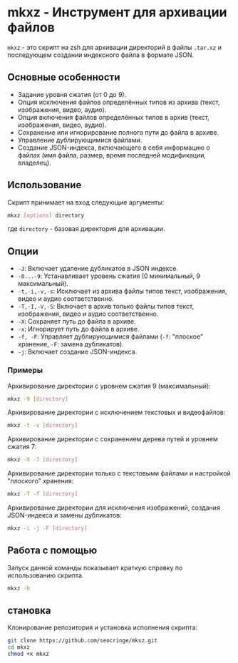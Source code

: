 # mkxz - Инструмент для архивации файлов

`mkxz` - это скрипт на zsh для архивации директорий в файлы `.tar.xz` и последующем создании индексного файла в формате JSON.

## Основные особенности

- Задание уровня сжатия (от 0 до 9).
- Опция исключения файлов определённых типов из архива (текст, изображения, видео, аудио).
- Опция включения файлов определённых типов в архив (текст, изображения, видео, аудио).
- Сохранение или игнорирование полного пути до файла в архиве.
- Управление дублирующимися файлами.
- Создание JSON-индекса, включающего в себя информацию о файлах (имя файла, размер, время последней модификации, владелец).

## Использование

Скрипт принимает на вход следующие аргументы:

```bash
mkxz [options] directory
```

где `directory` - базовая директория для архивации.

## Опции

- `-J`: Включает удаление дубликатов в JSON индексе.
- `-0...-9`: Устанавливает уровень сжатия (0 минимальный, 9 максимальный).
- `-t,-i,-v,-s`: Исключает из архива файлы типов текст, изображения, видео и аудио соответственно.
- `-T,-I,-V,-S`: Включает в архив только файлы типов текст, изображения, видео и аудио соответственно.
- `-X`: Сохраняет путь до файла в архиве.
- `-x`: Игнорирует путь до файла в архиве.
- `-f, -F`: Управляет дублирующимися файлами (`-f`: "плоское" хранение, `-F`: замена дубликатов).
- `-j`: Включает создание JSON-индекса.

### Примеры

Архивирование директории с уровнем сжатия 9 (максимальный):

```bash
mkxz -9 [directory]
```

Архивирование директории с исключением текстовых и видеофайлов:

```bash
mkxz -t -v [directory]
```

Архивирование директории с сохранением дерева путей и уровнем сжатия 7:

```bash
mkxz -X -7 [directory]
```

Архивирование директории только с текстовыми файлами и настройкой "плоского" хранения:

```bash
mkxz -T -f [directory]
```

Архивирование директории для исключения изображений, создания JSON-индекса и замены дубликатов:

```bash
mkxz -i -j -F [directory]
```

## Работа с помощью

Запуск данной команды показывает краткую справку по использованию скрипта.

```bash
mkxz -h
```

## становка

Клонирование репозитория и установка исполнения скрипта:

```bash
git clone https://github.com/seocringe/mkxz.git
cd mkxz
chmod +x mkxz
```
